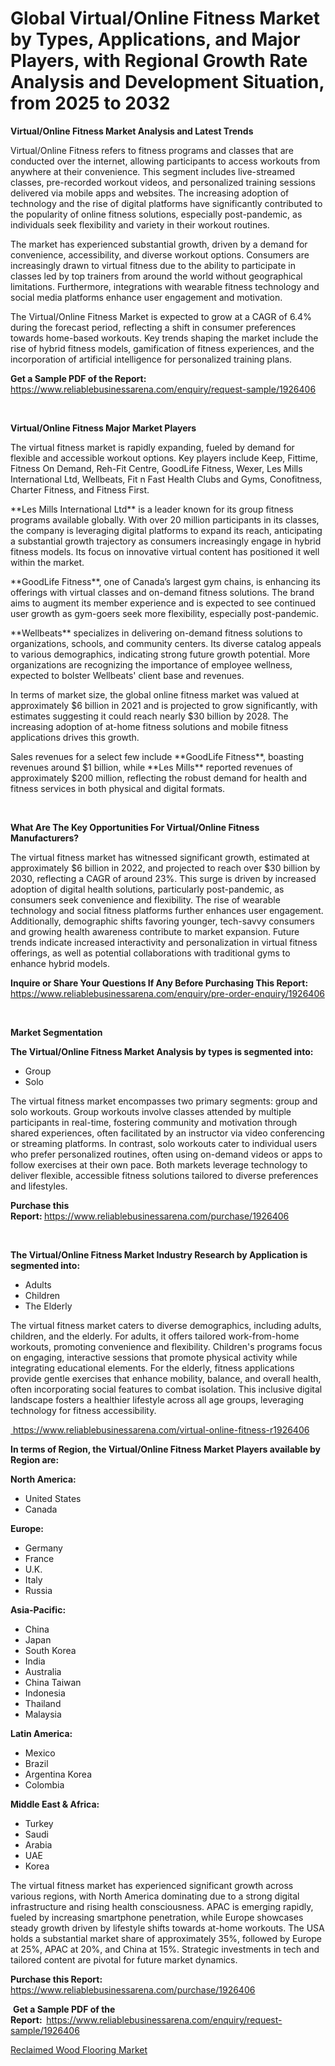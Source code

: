 <p><h1>Global Virtual/Online Fitness Market by Types, Applications, and Major Players, with Regional Growth Rate Analysis and Development Situation, from 2025 to 2032</h1></p><p><strong>Virtual/Online Fitness Market Analysis and Latest Trends</strong></p>
<p><p>Virtual/Online Fitness refers to fitness programs and classes that are conducted over the internet, allowing participants to access workouts from anywhere at their convenience. This segment includes live-streamed classes, pre-recorded workout videos, and personalized training sessions delivered via mobile apps and websites. The increasing adoption of technology and the rise of digital platforms have significantly contributed to the popularity of online fitness solutions, especially post-pandemic, as individuals seek flexibility and variety in their workout routines.</p><p>The market has experienced substantial growth, driven by a demand for convenience, accessibility, and diverse workout options. Consumers are increasingly drawn to virtual fitness due to the ability to participate in classes led by top trainers from around the world without geographical limitations. Furthermore, integrations with wearable fitness technology and social media platforms enhance user engagement and motivation.</p><p>The Virtual/Online Fitness Market is expected to grow at a CAGR of 6.4% during the forecast period, reflecting a shift in consumer preferences towards home-based workouts. Key trends shaping the market include the rise of hybrid fitness models, gamification of fitness experiences, and the incorporation of artificial intelligence for personalized training plans.</p></p>
<p><strong>Get a Sample PDF of the Report:&nbsp;</strong> <a href="https://www.reliablebusinessarena.com/enquiry/request-sample/1926406?utm_campaign=2136&utm_medium=2&utm_source=Github&utm_content=ia&utm_term=28032025&utm_id=virtualonline-fitness">https://www.reliablebusinessarena.com/enquiry/request-sample/1926406</a></p>
<p>&nbsp;</p>
<p><strong>Virtual/Online Fitness Major Market Players</strong></p>
<p><p>The virtual fitness market is rapidly expanding, fueled by demand for flexible and accessible workout options. Key players include Keep, Fittime, Fitness On Demand, Reh-Fit Centre, GoodLife Fitness, Wexer, Les Mills International Ltd, Wellbeats, Fit n Fast Health Clubs and Gyms, Conofitness, Charter Fitness, and Fitness First.</p><p>**Les Mills International Ltd** is a leader known for its group fitness programs available globally. With over 20 million participants in its classes, the company is leveraging digital platforms to expand its reach, anticipating a substantial growth trajectory as consumers increasingly engage in hybrid fitness models. Its focus on innovative virtual content has positioned it well within the market.</p><p>**GoodLife Fitness**, one of Canada’s largest gym chains, is enhancing its offerings with virtual classes and on-demand fitness solutions. The brand aims to augment its member experience and is expected to see continued user growth as gym-goers seek more flexibility, especially post-pandemic.</p><p>**Wellbeats** specializes in delivering on-demand fitness solutions to organizations, schools, and community centers. Its diverse catalog appeals to various demographics, indicating strong future growth potential. More organizations are recognizing the importance of employee wellness, expected to bolster Wellbeats' client base and revenues.</p><p>In terms of market size, the global online fitness market was valued at approximately $6 billion in 2021 and is projected to grow significantly, with estimates suggesting it could reach nearly $30 billion by 2028. The increasing adoption of at-home fitness solutions and mobile fitness applications drives this growth.</p><p>Sales revenues for a select few include **GoodLife Fitness**, boasting revenues around $1 billion, while **Les Mills** reported revenues of approximately $200 million, reflecting the robust demand for health and fitness services in both physical and digital formats.</p></p>
<p>&nbsp;</p>
<p><strong>What Are The Key Opportunities For Virtual/Online Fitness Manufacturers?</strong></p>
<p><p>The virtual fitness market has witnessed significant growth, estimated at approximately $6 billion in 2022, and projected to reach over $30 billion by 2030, reflecting a CAGR of around 23%. This surge is driven by increased adoption of digital health solutions, particularly post-pandemic, as consumers seek convenience and flexibility. The rise of wearable technology and social fitness platforms further enhances user engagement. Additionally, demographic shifts favoring younger, tech-savvy consumers and growing health awareness contribute to market expansion. Future trends indicate increased interactivity and personalization in virtual fitness offerings, as well as potential collaborations with traditional gyms to enhance hybrid models.</p></p>
<p><strong>Inquire or Share Your Questions If Any Before Purchasing This Report:</strong> <a href="https://www.reliablebusinessarena.com/enquiry/pre-order-enquiry/1926406?utm_campaign=2136&utm_medium=2&utm_source=Github&utm_content=ia&utm_term=28032025&utm_id=virtualonline-fitness">https://www.reliablebusinessarena.com/enquiry/pre-order-enquiry/1926406</a></p>
<p>&nbsp;</p>
<p><strong>Market Segmentation</strong></p>
<p><strong>The Virtual/Online Fitness Market Analysis by types is segmented into:</strong></p>
<p><ul><li>Group</li><li>Solo</li></ul></p>
<p><p>The virtual fitness market encompasses two primary segments: group and solo workouts. Group workouts involve classes attended by multiple participants in real-time, fostering community and motivation through shared experiences, often facilitated by an instructor via video conferencing or streaming platforms. In contrast, solo workouts cater to individual users who prefer personalized routines, often using on-demand videos or apps to follow exercises at their own pace. Both markets leverage technology to deliver flexible, accessible fitness solutions tailored to diverse preferences and lifestyles.</p></p>
<p><strong>Purchase this Report:&nbsp;</strong><a href="https://www.reliablebusinessarena.com/purchase/1926406?utm_campaign=2136&utm_medium=2&utm_source=Github&utm_content=ia&utm_term=28032025&utm_id=virtualonline-fitness">https://www.reliablebusinessarena.com/purchase/1926406</a></p>
<p>&nbsp;</p>
<p><strong>The Virtual/Online Fitness Market Industry Research by Application is segmented into:</strong></p>
<p><ul><li>Adults</li><li>Children</li><li>The Elderly</li></ul></p>
<p><p>The virtual fitness market caters to diverse demographics, including adults, children, and the elderly. For adults, it offers tailored work-from-home workouts, promoting convenience and flexibility. Children's programs focus on engaging, interactive sessions that promote physical activity while integrating educational elements. For the elderly, fitness applications provide gentle exercises that enhance mobility, balance, and overall health, often incorporating social features to combat isolation. This inclusive digital landscape fosters a healthier lifestyle across all age groups, leveraging technology for fitness accessibility.</p></p>
<p><a href="https://www.reliablebusinessarena.com/virtual-online-fitness-r1926406?utm_campaign=2136&utm_medium=2&utm_source=Github&utm_content=ia&utm_term=28032025&utm_id=virtualonline-fitness">&nbsp;https://www.reliablebusinessarena.com/virtual-online-fitness-r1926406</a></p>
<p><strong>In terms of Region, the Virtual/Online Fitness Market Players available by Region are:</strong></p>
<p>
    <p> <strong> North America: </strong>
        <ul>
            <li>United States</li>
            <li>Canada</li>
        </ul>
        </p> 
    <p> <strong> Europe: </strong>
        <ul>
            <li>Germany</li>
            <li>France</li>
            <li>U.K.</li>
            <li>Italy</li>
            <li>Russia</li>
        </ul>
        </p> 
    <p> <strong> Asia-Pacific: </strong>
        <ul>
            <li>China</li>
            <li>Japan</li>
            <li>South Korea</li>
            <li>India</li>
            <li>Australia</li>
            <li>China Taiwan</li>
            <li>Indonesia</li>
            <li>Thailand</li>
            <li>Malaysia</li>
        </ul>
        </p> 
    <p> <strong> Latin America: </strong>
        <ul>
            <li>Mexico</li>
            <li>Brazil</li>
            <li>Argentina Korea</li>
            <li>Colombia</li>
        </ul>
        </p> 
    <p> <strong> Middle East & Africa: </strong>
        <ul>
            <li>Turkey</li>
            <li>Saudi</li>
            <li>Arabia</li>
            <li>UAE</li>
            <li>Korea</li>
        </ul>
    </p>
    </p>
<p><p>The virtual fitness market has experienced significant growth across various regions, with North America dominating due to a strong digital infrastructure and rising health consciousness. APAC is emerging rapidly, fueled by increasing smartphone penetration, while Europe showcases steady growth driven by lifestyle shifts towards at-home workouts. The USA holds a substantial market share of approximately 35%, followed by Europe at 25%, APAC at 20%, and China at 15%. Strategic investments in tech and tailored content are pivotal for future market dynamics.</p></p>
<p><strong>Purchase this Report: </strong><a href="https://www.reliablebusinessarena.com/purchase/1926406?utm_campaign=2136&utm_medium=2&utm_source=Github&utm_content=ia&utm_term=28032025&utm_id=virtualonline-fitness">https://www.reliablebusinessarena.com/purchase/1926406</a></p>
<p>&nbsp;<strong>Get a Sample PDF of the Report:&nbsp;&nbsp;</strong><a href="https://www.reliablebusinessarena.com/enquiry/request-sample/1926406?utm_campaign=2136&utm_medium=2&utm_source=Github&utm_content=ia&utm_term=28032025&utm_id=virtualonline-fitness">https://www.reliablebusinessarena.com/enquiry/request-sample/1926406</a></p>
<p><strong></strong></p>
<p><p><a href="https://github.com/mharielmesa/Market-Research-Report-List-5/blob/main/reclaimed-wood-flooring-market.md?utm_campaign=2136&utm_medium=2&utm_source=Github&utm_content=ia&utm_term=28032025&utm_id=virtualonline-fitness">Reclaimed Wood Flooring Market</a></p></p>